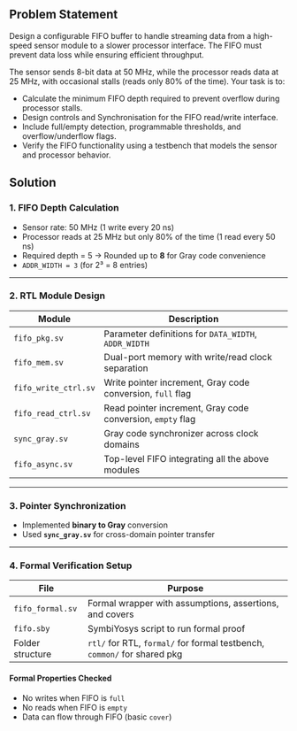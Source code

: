 ## Problem Statement
Design a configurable FIFO buffer to handle streaming data from a high-speed sensor module to a slower processor interface. The FIFO must prevent data loss while ensuring efficient throughput.

The sensor sends 8-bit data at 50 MHz, while the processor reads data at 25 MHz, with occasional stalls (reads only 80% of the time). Your task is to:

- Calculate the minimum FIFO depth required to prevent overflow during processor stalls.
- Design controls and Synchronisation for the FIFO read/write interface.
- Include full/empty detection, programmable thresholds, and overflow/underflow flags.
- Verify the FIFO functionality using a testbench that models the sensor and processor behavior.

## Solution

### 1. FIFO Depth Calculation
- Sensor rate: 50 MHz (1 write every 20 ns)
- Processor reads at 25 MHz but only 80% of the time (1 read every 50 ns)
- Required depth = 5 → Rounded up to **8** for Gray code convenience
- `ADDR_WIDTH = 3` (for 2³ = 8 entries)

---

### 2. RTL Module Design

| Module | Description |
|--------|-------------|
| `fifo_pkg.sv` | Parameter definitions for `DATA_WIDTH`, `ADDR_WIDTH` |
| `fifo_mem.sv` | Dual-port memory with write/read clock separation |
| `fifo_write_ctrl.sv` | Write pointer increment, Gray code conversion, `full` flag |
| `fifo_read_ctrl.sv` | Read pointer increment, Gray code conversion, `empty` flag |
| `sync_gray.sv` | Gray code synchronizer across clock domains |
| `fifo_async.sv` | Top-level FIFO integrating all the above modules |

---

### 3. Pointer Synchronization
- Implemented **binary to Gray** conversion
- Used **`sync_gray.sv`** for cross-domain pointer transfer

---

### 4. Formal Verification Setup

| File | Purpose |
|------|---------|
| `fifo_formal.sv` | Formal wrapper with assumptions, assertions, and covers |
| `fifo.sby` | SymbiYosys script to run formal proof |
| Folder structure | `rtl/` for RTL, `formal/` for formal testbench, `common/` for shared pkg |

#### Formal Properties Checked
- No writes when FIFO is `full`
- No reads when FIFO is `empty`
- Data can flow through FIFO (basic `cover`)
